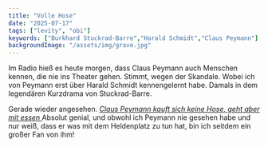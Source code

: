 ```yaml
---
title: "Volle Hose"
date: "2025-07-17"
tags: ["levity", "obi"]
keywords: ["Burkhard Stuckrad-Barre","Harald Schmidt","Claus Peymann"]
backgroundImage: "/assets/img/grave.jpg"
---
```

Im Radio hieß es heute morgen, dass Claus Peymann auch Menschen kennen, die nie ins Theater gehen. Stimmt, wegen der Skandale.
Wobei ich von Peymann erst über Harald Schmidt kennengelernt habe. Damals in dem legendären Kurzdrama von Stuckrad-Barre.

Gerade wieder angesehen. [<i>Claus Peymann kauft sich keine Hose, geht aber mit essen </i>](https://www.youtube.com/watch?v=YdnZrT8uCQ4) 
Absolut genial, und obwohl ich Peymann nie gesehen habe und nur weiß, dass er was mit dem Heldenplatz zu tun hat, bin ich seitdem ein großer Fan von ihm!



